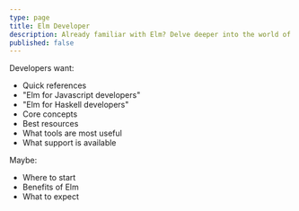 ```yaml
---
type: page
title: Elm Developer
description: Already familiar with Elm? Delve deeper into the world of Elmcraft here!
published: false
---
```


Developers want:

- Quick references
- "Elm for Javascript developers"
- "Elm for Haskell developers"
- Core concepts
- Best resources
- What tools are most useful
- What support is available

Maybe:

- Where to start
- Benefits of Elm
- What to expect
